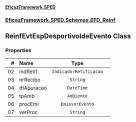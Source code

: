 #### [EficazFramework.SPED](EficazFrameworkSPED.md 'EficazFramework SPED')
### [EficazFramework.SPED.Schemas.EFD_Reinf](EficazFramework.SPED.Schemas.EFD_Reinf.md 'EficazFramework.SPED.Schemas.EFD_Reinf')

## ReinfEvtEspDesportivoIdeEvento Class
### Properties

| # | Name | Type | |
| ---: | :--- | :---: | :--- |
| 02 | indRetif | `IndicadorRetificacao` |  |
| 03 | nrRecibo | `String` |  |
| 04 | dtApuracao | `DateTime` |  |
| 05 | tpAmb | `Ambiente` |  |
| 06 | procEmi | `EmissorEvento` |  |
| 07 | verProc | `String` |  |
